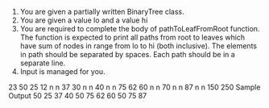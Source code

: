 1. You are given a partially written BinaryTree class.
2. You are given a value lo and a value hi
3. You are required to complete the body of pathToLeafFromRoot function. The function is expected to print all paths from root to leaves which have sum of nodes in range from lo to hi (both inclusive). The elements in path should be separated by spaces. Each path should be in a separate line.
4. Input is managed for you.

23
50 25 12 n n 37 30 n n 40 n n 75 62 60 n n 70 n n 87 n n
150
250
Sample Output
50 25 37 40
50 75 62 60
50 75 87
